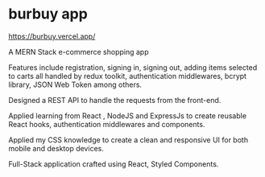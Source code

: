 # burbuy app

https://burbuy.vercel.app/

A MERN Stack e-commerce shopping app

Features include registration, signing in, signing out, adding items selected to carts all handled by redux toolkit, authentication middlewares, bcrypt library, JSON Web Token among others.

Designed a REST API to handle the requests from the front-end.

Applied learning from React , NodeJS and ExpressJs to create reusable React hooks, authentication middlewares and components.

Applied my CSS knowledge to create a clean and responsive UI for both mobile and desktop devices.

Full-Stack application crafted using React, Styled Components.
